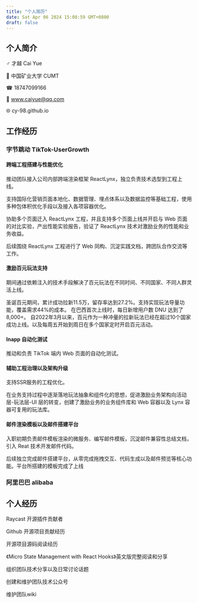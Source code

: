 ```yaml
---
title: "个人简历"
date: Sat Apr 06 2024 15:08:59 GMT+0800
draft: false
---
```


## 个人简介
♂︎ 才越 Cai Yue

🏫 中国矿业大学 CUMT

☎︎ 18747099166

📧 www.caiyue@qq.com

🌐 cy-98.github.io


## 工作经历

### 字节跳动 TikTok-UserGrowth

#### 跨端工程搭建与性能优化

推动团队接入公司内部跨端渲染框架 ReactLynx，独立负责技术选型到工程上线。

支持国际化营销页面本地化、数据管理、埋点体系以及数据监控等基础工程，使用多种包体积优化手段以及接入各项容器优化。

协助多个页面迁入 ReactLynx 工程，并且支持多个页面上线并开启与 Web 页面的对比实验，产出性能实验报告，验证了 ReactLynx 技术对激励业务的性能和业务收益。

后续围绕 ReactLynx 工程进行了 Web 同构、沉淀实践文档，跨团队合作交流等工作。


#### 激励百元玩法支持

期间通过依赖注入的技术手段解决了百元玩法在不同时间、不同国家、不同人群灵活上线。

圣诞百元期间，累计成功拉新11.5万，留存率达到27.2%。支持实现玩法导量功能，覆盖需求44%的成本。
在巴西首次上线时，每日新增用户数 DNU 达到了 8,000+。
自2022年3月以来，百元作为一种冲量的拉新玩法已经在超过10个国家成功上线。以及每周五开始到周日在多个国家定时开启百元活动。

#### Inapp 自动化测试
推动和负责 TikTok 端内 Web 页面的自动化测试。



#### 辅助工程治理以及架构升级
支持SSR服务的工程优化。

在业务支持过程中逐渐落地玩法抽象和组件化的思想，促进激励业务架构向活动层-玩法层-UI 层的转变，创建了激励业务的业务组件库和 Web 容器以及 Lynx 容器可复用的玩法库。



#### 邮件渲染模板以及邮件搭建平台

入职初期负责邮件模板渲染的微服务、编写邮件模板，沉淀邮件兼容性总结文档，引入 Reat 技术开发邮件代码。

后续独立完成邮件搭建平台，从零完成拖拽交互、代码生成以及邮件预览等核心功能。平台所搭建的模板完成了上线


### 阿里巴巴 alibaba


## 个人经历

Raycast 开源插件贡献者

Github 开源项目贡献经历

开源项目源码阅读经历

《Micro State Management with React Hooks》英文版完整阅读和分享


组织团队技术分享以及日常讨论话题

创建和维护团队技术公众号

维护团队wiki